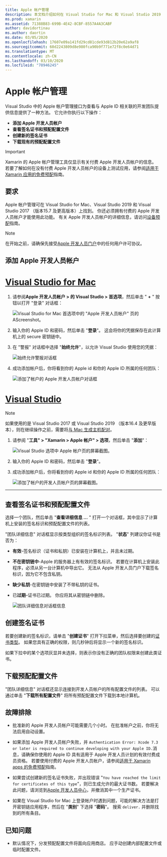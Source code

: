 ```yaml
---
title: Apple 帐户管理
description: 本文档介绍如何在 Visual Studio for Mac 和 Visual Studio 2019 中使用 Apple 帐户管理功能。
ms.prod: xamarin
ms.assetid: 71388B83-699B-4E42-8CBF-8557A4A3CABF
author: davidortinau
ms.author: daortin
ms.date: 03/05/2020
ms.openlocfilehash: 17607e09a141fd29cd81cde93d812b20e62a9af8
ms.sourcegitcommit: 60d2243809d8e980fca90b9f771e72f8c0e64d71
ms.translationtype: MT
ms.contentlocale: zh-CN
ms.lasthandoff: 03/10/2020
ms.locfileid: "78946245"
---
```

# <a name="apple-account-management"></a>Apple 帐户管理

Visual Studio 中的 Apple 帐户管理接口为查看与 Apple ID 相关联的开发团队提供信息提供了一种方法。 它允许你执行以下操作：

- **添加 Apple 开发人员帐户**
- **查看签名证书和预配配置文件**
- **创建新的签名证书**
- **下载现有的预配配置文件**

> [!IMPORTANT]
> Xamarin 的 Apple 帐户管理工具仅显示有关付费 Apple 开发人员帐户的信息。 若要了解如何在没有付费 Apple 开发人员帐户的设备上测试应用，请参阅[适用于 Xamarin 应用的免费预配](~/ios/get-started/installation/device-provisioning/free-provisioning.md)指南。

## <a name="requirements"></a>要求

Apple 帐户管理可在 Visual Studio for Mac、Visual Studio 2019 和 Visual Studio 2017 （版本15.7 及更高版本）上找到。 你还必须拥有付费的 Apple 开发人员帐户才能使用此功能。 有关 Apple 开发人员帐户的详细信息，请访问[设备预配](~/ios/get-started/installation/device-provisioning/index.md)指南。

> [!NOTE]
> 在开始之前，请确保先接受[Apple 开发人员门户](https://developer.apple.com/account/)中的任何用户许可协议。

## <a name="add-an-apple-developer-account"></a>添加 Apple 开发人员帐户

# <a name="visual-studio-for-mac"></a>[Visual Studio for Mac](#tab/macos)

1. 请参阅**Apple 开发人员帐户 > 的 Visual Studio > 首选项**，然后单击 " **+** " 按钮以打开 "登录" 对话框：

    ![Visual Studio for Mac 首选项中的 "Apple 开发人员帐户" 页的 AScreenshot。](apple-account-management-images/add-account-vsm.png)

2. 输入你的 Apple ID 和密码，然后单击 "**登录**"。 这会将你的凭据保存在此计算机上的 secure 密钥链中。

3. 在 "警报" 对话框中选择 "**始终允许**"，以允许 Visual Studio 使用您的凭据：

    ![始终允许警报对话框](apple-account-management-images/image4.png)

4. 成功添加帐户后，你将看到你的 Apple id 和你的 Apple ID 所属的任何团队：

    ![添加了帐户的 Apple 开发人员帐户对话框](apple-account-management-images/image5.png)

# <a name="visual-studio"></a>[Visual Studio](#tab/windows)

> [!NOTE]
> 如果使用的是 Visual Studio 2017 或 Visual Studio 2019 （版本16.4 及更早版本），则在继续操作之前，需要将[与 Mac 生成主机配对](~/ios/get-started/installation/windows/connecting-to-mac/index.md)。

1. 请参阅 "**工具" > "Xamarin > Apple 帐户" > 选项**，然后单击 "**添加**"：

    ![Visual Studio 选项中 Apple 帐户页的屏幕截图。](apple-account-management-images/add-account-vsw.png)

2. 输入你的 Apple ID 和密码，然后单击 "**登录**"。

3. 成功添加帐户后，你将看到你的 Apple id 和你的 Apple ID 所属的任何团队：

    ![添加了帐户的开发人员帐户页的屏幕截图。](apple-account-management-images/accounts-vsw.png)

-----

## <a name="view-signing-certificates-and-provisioning-profiles"></a>查看签名证书和预配配置文件

选择一个团队，然后单击 "**查看详细信息 ...** " 打开一个对话框，其中显示了计算机上安装的签名标识和预配配置文件的列表。

"团队详细信息" 对话框显示按类型组织的签名标识列表。 "**状态**" 列建议你证书是否为： 

- **有效**–签名标识（证书和私钥）已安装在计算机上，并且未过期。

- **不在密钥链中**-Apple 的服务器上有有效的签名标识。 若要在计算机上安装此程序，必须从另一台计算机中导出它。 无法从 Apple 开发人员门户下载签名标识，因为它不包含私钥。

- **缺少私钥**-在密钥链中安装了不带私钥的证书。

- 已**过期**–证书已过期。 你应将其从密钥链中删除。

  ![团队详细信息对话框信息](apple-account-management-images/image7.png)

## <a name="create-a-signing-certificate"></a>创建签名证书

若要创建新的签名标识，请单击 "**创建证书**" 打开下拉菜单，然后选择要创建的[证书类型](https://help.apple.com/xcode/mac/current/#/dev80c6204ec)。 如果您具有正确的权限，则几秒钟后将显示一个新的签名标识。

如果下拉中的某个选项灰显并未选择，则表示你没有正确的团队权限来创建此类证书。

## <a name="download-provisioning-profiles"></a>下载预配配置文件

"团队详细信息" 对话框还显示连接到开发人员帐户的所有配置文件的列表。 可以通过单击 "**下载所有配置文件**" 将所有预配配置文件下载到本地计算机。


## <a name="troubleshoot"></a>故障排除

- 批准新的 Apple 开发人员帐户可能需要几个小时。 在批准帐户之前，你将无法启用自动设置。

- 如果添加 Apple 开发人员帐户失败，并 `Authentication Error: Xcode 7.3 or later is required to continue developing with your Apple ID.`消息，请确保你使用的 Apple ID 具有适用于 Apple 开发人员计划的有效付费成员资格。 若要使用付费的 Apple 开发人员帐户，请参阅[适用于 Xamarin apps 的免费预配](~/ios/get-started/installation/device-provisioning/free-provisioning.md)指南。

- 如果尝试创建新的签名证书失败，并出现错误 "`You have reached the limit for certificates of this type`"，则已生成允许的最大证书数。 若要解决此问题，请浏览到[Apple 开发人员中心](https://developer.apple.com/account/ios/certificate/distribution)，并撤消其中一个生产证书。

- 如果在 Visual Studio for Mac 上登录帐户时遇到问题，可能的解决方法是打开密钥链应用程序，然后在 "**类别**" 下选择 "**密码**"。 搜索 `deliver.` 并删除找到的所有条目。

## <a name="known-issues"></a>已知问题

- 默认情况下，分发预配配置文件将面向应用商店。 应手动创建内部配置文件或临时配置文件。
